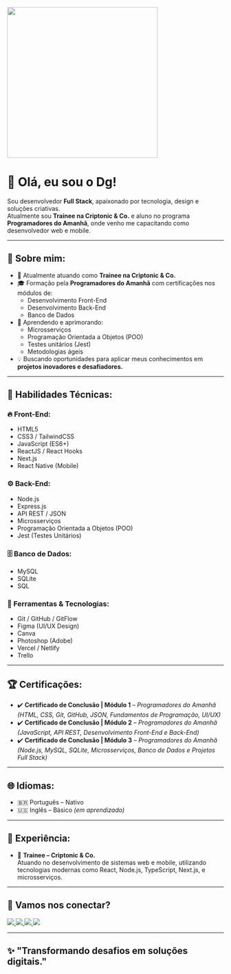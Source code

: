 <img src="https://cdn.wallpapersafari.com/7/32/ZvhbSK.gif" width="350px" align="center">

# 👋 Olá, eu sou o Dg!

Sou desenvolvedor **Full Stack**, apaixonado por tecnologia, design e soluções criativas.  
Atualmente sou **Trainee na Criptonic & Co.** e aluno no programa **Programadores do Amanhã**, onde venho me capacitando como desenvolvedor web e mobile.

---

## 🚀 **Sobre mim:**
- 🔭 Atualmente atuando como **Trainee na Criptonic & Co.**
- 🎓 Formação pela **Programadores do Amanhã** com certificações nos módulos de:
  - Desenvolvimento Front-End
  - Desenvolvimento Back-End
  - Banco de Dados
- 🌱 Aprendendo e aprimorando:
  - Microsserviços
  - Programação Orientada a Objetos (POO)
  - Testes unitários (Jest)
  - Metodologias ágeis
- 💡 Buscando oportunidades para aplicar meus conhecimentos em **projetos inovadores e desafiadores.**

---

## 🧠 **Habilidades Técnicas:**

### 🔥 Front-End:
- HTML5
- CSS3 / TailwindCSS
- JavaScript (ES6+)
- ReactJS / React Hooks
- Next.js
- React Native (Mobile)

### ⚙️ Back-End:
- Node.js
- Express.js
- API REST / JSON
- Microsserviços
- Programação Orientada a Objetos (POO)
- Jest (Testes Unitários)

### 🗄️ Banco de Dados:
- MySQL
- SQLite
- SQL

### 🧰 Ferramentas & Tecnologias:
- Git / GitHub / GitFlow
- Figma (UI/UX Design)
- Canva
- Photoshop (Adobe)
- Vercel / Netlify
- Trello

---

## 🏆 **Certificações:**
- ✔️ **Certificado de Conclusão | Módulo 1** – *Programadores do Amanhã*  
*(HTML, CSS, Git, GitHub, JSON, Fundamentos de Programação, UI/UX)*  
- ✔️ **Certificado de Conclusão | Módulo 2** – *Programadores do Amanhã*  
*(JavaScript, API REST, Desenvolvimento Front-End e Back-End)*  
- ✔️ **Certificado de Conclusão | Módulo 3** – *Programadores do Amanhã*  
*(Node.js, MySQL, SQLite, Microsserviços, Banco de Dados e Projetos Full Stack)*  

---

## 🌐 **Idiomas:**
- 🇧🇷 Português – Nativo  
- 🇺🇸 Inglês – Básico *(em aprendizado)*  

---

## 💼 **Experiência:**
- 🏢 **Trainee – Criptonic & Co.**  
Atuando no desenvolvimento de sistemas web e mobile, utilizando tecnologias modernas como React, Node.js, TypeScript, Next.js, e microsserviços.

---

## 🔗 **Vamos nos conectar?**

<p align="left">
  <a href="https://api.whatsapp.com/send?phone=5575988258686" title="WhatsApp">
    <img src="https://img.shields.io/badge/-WhatsApp-25d366?style=flat-square&labelColor=25d366&logo=whatsapp&logoColor=white"/>
  </a>
  
  <a href="https://www.instagram.com/apenasodg/" title="Instagram">
    <img src="https://img.shields.io/badge/-Instagram-E4405F?style=flat-square&logo=instagram&logoColor=white"/>
  </a>
  
  <a href="https://www.linkedin.com/in/diego-silva-de-carvalho-82581a326/" title="LinkedIn">
    <img src="https://img.shields.io/badge/-LinkedIn-0A66C2?style=flat-square&logo=linkedin&logoColor=white"/>
  </a>
  
  <a href="https://www.facebook.com/diegoo.silva.1800/" title="Facebook">
    <img src="https://img.shields.io/badge/-Facebook-1877F2?style=flat-square&logo=facebook&logoColor=white"/>
  </a>
</p>

---

## ✨ **"Transformando desafios em soluções digitais."**
